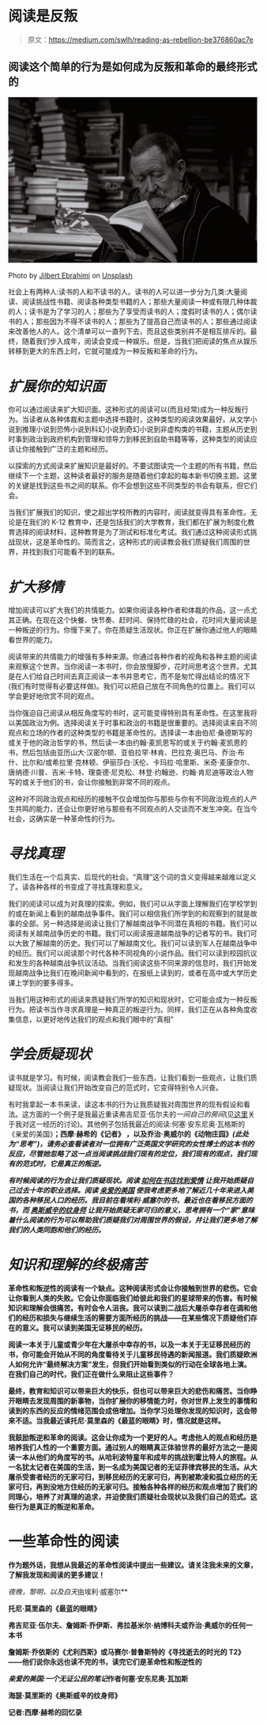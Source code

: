 # 阅读是反叛

> 原文：<https://medium.com/swlh/reading-as-rebellion-be376860ac7e>

## 阅读这个简单的行为是如何成为反叛和革命的最终形式的

![](img/3340e4837d441bbb21022f7433769e7d.png)

Photo by [Jilbert Ebrahimi](https://unsplash.com/@jilburr?utm_source=medium&utm_medium=referral) on [Unsplash](https://unsplash.com?utm_source=medium&utm_medium=referral)

社会上有两种人:读书的人和不读书的人。读书的人可以进一步分为几类:大量阅读、阅读挑战性书籍、阅读各种类型书籍的人；那些大量阅读一种或有限几种体裁的人；读书是为了学习的人；那些为了享受而读书的人；度假时读书的人；偶尔读书的人；那些因为不得不读书的人；那些为了提高自己而读书的人；那些通过阅读来改善他人的人。这个清单可以一直列下去，而且这些类别并不是相互排斥的。最终，随着我们步入成年，阅读会变成一种娱乐。但是，当我们把阅读的焦点从娱乐转移到更大的东西上时，它就可能成为一种反叛和革命的行为。

# *扩展你的知识面*

你可以通过阅读来扩大知识面。这种形式的阅读可以(而且经常)成为一种反叛行为。当读者从各种体裁和主题中选择书籍时，这种类型的阅读效果最好。从文学小说到推理小说到恐怖小说到科幻小说到奇幻小说到非虚构类的书籍，主题从历史到时事到政治到政府机构到管理和领导力到移民到自助书籍等等，这种类型的阅读应该让你接触到广泛的主题和经历。

以探索的方式阅读来扩展知识是最好的。不要试图读完一个主题的所有书籍，然后继续下一个主题，这种读者最好的服务是随着他们拿起的每本新书切换主题。这里的关键是找到这些书之间的联系。你不会想到这些不同类型的书会有联系，但它们会。

当我们扩展我们的知识，使之超出学校所教的内容时，阅读就变得具有革命性。无论是在我们的 K-12 教育中，还是包括我们的大学教育，我们都在扩展为制度化教育选择的阅读材料，这种教育是为了测试和标准化考试。我们通过这种阅读形式挑战现状，这是革命性的。简而言之，这种形式的阅读教会我们质疑我们周围的世界，并找到我们可能看不到的联系。

# *扩大移情*

增加阅读可以扩大我们的共情能力。如果你阅读各种作者和体裁的作品，这一点尤其正确。在现在这个快餐、快节奏、赶时间、保持忙碌的社会，花时间大量阅读是一种叛逆的行为。你慢下来了。你在质疑生活现状。你正在扩展你通过他人的眼睛看世界的能力。

阅读带来的共情能力的增强有多种来源。你通过各种作者的视角和各种主题的阅读来观察这个世界。当你阅读一本书时，你会放慢脚步，花时间思考这个世界。尤其是在人们给自己时间去真正阅读一本书并思考它，而不是匆忙得出结论的情况下(我们有时觉得有必要这样做)。我们可以把自己放在不同角色的位置上。我们可以学会更好地欣赏不同的观点。

当你强迫自己阅读从相反角度写的书时，这可能变得特别具有革命性。在这里我将以美国政治为例。选择阅读关于时事和政治的书籍是很重要的。选择阅读来自不同观点和立场的作者的这种类型的书籍是革命性的。选择读一本由伯尼·桑德斯写的或关于他的政治哲学的书，然后读一本由约翰·麦凯恩写的或关于约翰·麦凯恩的书，然后包括由亚历山大·汉密尔顿、亚伯拉罕·林肯、巴拉克·奥巴马、乔治·布什、比尔和/或希拉里·克林顿、伊丽莎白·沃伦、卡玛拉·哈里斯、米奇·麦康奈尔、唐纳德·川普、吉米·卡特、理查德·尼克松、林登·约翰逊、约翰·肯尼迪等政治人物写的或关于他们的书，会让你接触到非常不同的观点。

这种对不同政治观点和经历的接触不仅会增加你与那些与你有不同政治观点的人产生共鸣的能力，还会让你更好地与那些有不同观点的人交谈而不发生冲突。在当今社会，这确实是一种革命性的行为。

# *寻找真理*

我们生活在一个后真实、后现代的社会。“真理”这个词的含义变得越来越难以定义了。读各种各样的书变成了寻找真理和意义。

我们的阅读可以成为对真理的探索。例如，我们可以从字面上理解我们在学校学到的或在新闻上看到的越南战争事件。我们可以相信我们所学到的和观察到的就是故事的全部。另一种选择是阅读让我们了解越南战争不同潜在真相的书籍。我们可以阅读有关越南战争历史的书籍。我们可以阅读报道越南战争的记者写的书。我们可以大致了解越南的历史。我们可以了解越南文化。我们可以读到军人在越南战争中的经历。我们可以阅读那个时代各种不同视角的小说作品。我们可以读到校园抗议和发生的各种越南战争抗议活动。当我们阅读这些不同来源的信息时，我们开始发现越南战争比我们在晚间新闻中看到的，在报纸上读到的，或者在高中或大学历史课上学到的要多得多。

当我们用这种形式的阅读来质疑我们所学的知识和现状时，它可能会成为一种反叛行为。把读书当作寻求真理是一种真正的叛逆行为。同样，我们正在从各种角度收集信息，以更好地传达我们的观点和我们眼中的“真相”

# *学会质疑现状*

读书就是学习。有时候，阅读教会我们一些东西，让我们看到一些观点，让我们质疑现状。当阅读让我们开始改变自己的范式时，它变得特别令人兴奋。

有时我拿起一本书来读，读这本书的行为让我质疑我对周围世界的现有假设和看法。这方面的一个例子是我最近重读弗吉尼亚·伍尔夫的*一间自己的房间*(见[这里](/swlh/a-room-of-ones-own-how-i-am-finding-my-creative-space-3d3bea0d3fe5)关于我对这一经历的讨论)。其他例子包括我最近的阅读:何塞·安东尼奥·瓦格斯的《亲爱的美国》[](/swlh/dear-america-notes-from-an-undocumented-citizen-4a397b0f45e3)**；西摩·赫希的《记者》 ，以及乔治·奥威尔的《动物庄园》*(此处为“思考”)，请务必查看读者对一位拥有广泛英国文学研究的女性博士的这本书的反应，尽管她忽略了这一点当阅读挑战我们现有的定位，我们现有的观点，我们现有的范式时，它是真正的叛逆。***

***有时候阅读的行为会让我们质疑现状。阅读 [*如何在书店找到爱情*](/swlh/how-to-find-love-in-a-bookshop-208b81075c07) 让我开始质疑自己过去十年的职业选择。阅读 [*亲爱的美国*](/swlh/dear-america-notes-from-an-undocumented-citizen-4a397b0f45e3) 使我考虑更多地了解近几十年来进入美国的各种移民人口的经历。我目前在看埃利·威塞尔的书，最近也在看移民方面的书，而 [*奥斯威辛的纹身师*](/swlh/the-cost-of-survival-bcbf3aaee5a) 让我开始质疑无家可归的意义，思考拥有一个“家”意味着什么阅读的行为可以帮助我们质疑我们对周围世界的假设，并让我们更多地了解我们的人类同胞和他们的经历。***

# ***知识和理解的终极痛苦***

**革命性和叛逆性的阅读有一个缺点。这种阅读形式会让你接触到世界的悲伤。它会让你看到人类的失败。它会让你面临我们给彼此和我们的星球带来的伤害。有时候知识和理解会很痛苦。有时会令人沮丧。我可以读到二战后大屠杀幸存者在调和他们的经历和损失与继续生活的需要方面所经历的挑战——在某些情况下质疑他们存在的意义。我可以读到美国无证移民的经历。**

**阅读一本关于儿童或青少年在大屠杀中幸存的书，以及一本关于无证移民经历的书，你可能会开始从不同的角度看待关于儿童移民待遇的新闻报道。我们质疑欧洲人如何允许“最终解决方案”发生，但我们开始看到类似的行动在全球各地上演。在我们自己的时代，我们正在做什么来阻止这些事件？**

**最终，教育和知识可以带来巨大的快乐，但也可以带来巨大的悲伤和痛苦。当你睁开眼睛去发现周围的新事物，当你扩展你的移情能力时，你对世界上发生的事情和读到的东西的反应的情绪范围会成倍增加。当你学习处理你发现的知识时，这会带来不适。当我最近读托尼·莫里森的《最蓝的眼睛》时，情况就是这样。**

**我鼓励叛逆和革命的阅读。这会让你成为一个更好的人。考虑他人的观点和经历是培养我们人性的一个重要方面。通过别人的眼睛真正体验世界的最好方法之一是阅读一本从他们的角度写的书。从哈利波特童年和成年的挑战到霍比特人的旅程。从一名犹太记者在美国的生活，到一名成为美国记者的无证菲律宾移民的生活。从大屠杀受害者经历的无家可归，到移民经历的无家可归，再到被欺凌和孤立经历的无家可归，再到没地方住经历的无家可归。接触各种各样的经历和观点增加了我们的同理心，培养了对真理的追求，并迫使我们质疑社会现状以及我们自己的范式。这些行为是真正的叛逆和革命。**

# **一些革命性的阅读**

**作为题外话，我想从我最近的革命性阅读中提出一些建议。请关注我未来的文章，了解我发现和阅读的更多建议！**

***夜晚*，*黎明*，以及*白天*由埃利·威塞尔**

**托尼·莫里森的《最蓝的眼睛》**

**弗吉尼亚·伍尔夫、詹姆斯·乔伊斯、弗拉基米尔·纳博科夫或乔治·奥威尔的任何一本书**

**詹姆斯·乔依斯的《尤利西斯》或马赛尔·普鲁斯特的《寻找逝去的时光的 T2》——他们说你永远也读不完的书，读完它们是革命性和叛逆性的**

***亲爱的美国:一个无证公民的笔记*作者何塞·安东尼奥·瓦加斯**

**海瑟·莫里斯的《奥斯威辛的纹身师》**

**记者:西摩·赫希的回忆录**